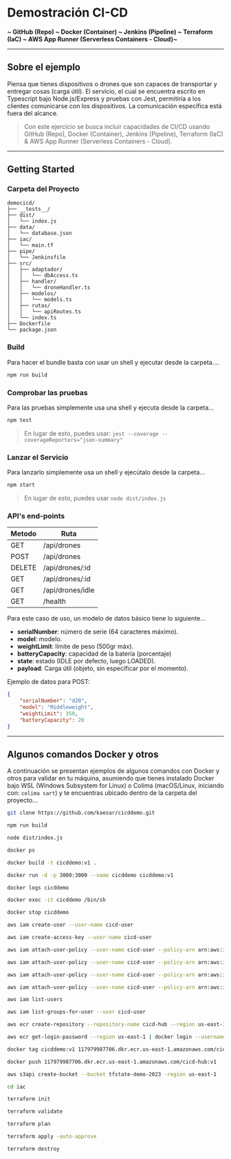 # Demostración CI-CD

**~ GitHub (Repo) ~ Docker (Container) ~ Jenkins (Pipeline) ~ Terraform (IaC) ~ AWS App Runner (Serverless Containers - Cloud)~**

---

## Sobre el ejemplo

Piensa que tienes dispositivos o drones que son capaces de transportar y entregar cosas (carga útil). El servicio, el cual se encuentra escrito en Typescript bajo Node.js/Express y pruebas con Jest, permitiría a los clientes comunicarse con los dispositivos. La comunicación específica está fuera del alcance. 

> Con este ejercicio se busca incluir capacidades de CI/CD usando GitHub (Repo), Docker (Container), Jenkins (Pipeline), Terraform (IaC) & AWS App Runner (Serverless Containers - Cloud).

---

## Getting Started

### Carpeta del Proyecto

```
democicd/
├── __tests__/
├── dist/
│   └── index.js
├── data/
│   └── database.json
├── iac/
│   └── main.tf
├── pipe/
│   └── Jenkinsfile
├── src/
│   ├── adaptador/
│   │   └── dbAccess.ts
│   ├── handler/
│   │   └── droneHandler.ts
│   ├── modelos/
│   │   └── models.ts
│   ├── rutas/
│   │   └── apiRoutes.ts
│   └── index.ts
├── Dockerfile
└── package.json
```

### Build

Para hacer el bundle basta con usar un shell y ejecutar desde la carpeta....

```bash
npm run build
```

### Comprobar las pruebas

Para las pruebas simplemente usa una shell y ejecuta desde la carpeta...

```bash
npm test
```

> En lugar de esto, puedes usar: `jest --coverage --coverageReporters="json-summary"`

### Lanzar el Servicio

Para lanzarlo simplemente usa un shell y ejecútalo desde la carpeta...

```bash
npm start
```

> En lugar de esto, puedes usar `node dist/index.js`

### API's end-points

Metodo | Ruta
------ | --
GET    | /api/drones
POST   | /api/drones
DELETE | /api/drones/:id
GET    | /api/drones/:id
GET    | /api/drones/idle
GET    | /health

Para este caso de uso, un modelo de datos básico tiene lo siguiente...

- **serialNumber**: número de serie (64 caracteres máximo).
- **model**: modelo.
- **weightLimit**: límite de peso (500gr máx).
- **batteryCapacity**: capacidad de la batería (porcentaje)
- **state**: estado (IDLE por defecto, luego LOADED).
- **payload**: Carga útil (objeto, sin especificar por el momento).

Ejemplo de datos para POST:

```json
{
    "serialNumber": "d20",
    "model": "Middleweight",
    "weightLimit": 350,
    "batteryCapacity": 20
}
```

---

## Algunos comandos Docker y otros

A continuación se presentan ejemplos de algunos comandos con Docker y otros para validar en tu máquina, asumiendo que tienes instalado Docker bajo WSL (Windows Subsystem for Linux) o Colima (macOS/Linux, iniciando con: `colima sart`) y te encuentras ubicado dentro de la carpeta del proyecto...

```bash
git clone https://github.com/kaesar/cicddemo.git

npm run build

node dist/index.js

docker ps

docker build -t cicddemo:v1 .

docker run -d -p 3000:3000 --name cicddemo cicddemo:v1

docker logs cicddemo

docker exec -it cicddemo /bin/sh

docker stop cicddemo

aws iam create-user --user-name cicd-user

aws iam create-access-key --user-name cicd-user

aws iam attach-user-policy --user-name cicd-user --policy-arn arn:aws:iam::aws:policy/AmazonS3FullAccess

aws iam attach-user-policy --user-name cicd-user --policy-arn arn:aws:iam::aws:policy/AWSAppRunnerFullAccess

aws iam attach-user-policy --user-name cicd-user --policy-arn arn:aws:iam::aws:policy/AmazonEC2ContainerRegistryPowerUser

aws iam attach-user-policy --user-name cicd-user --policy-arn arn:aws:iam::aws:policy/AdministratorAccess

aws iam list-users

aws iam list-groups-for-user --user cicd-user

aws ecr create-repository --repository-name cicd-hub --region us-east-1

aws ecr get-login-password --region us-east-1 | docker login --username AWS --password-stdin 117979987706.dkr.ecr.us-east-1.amazonaws.com

docker tag cicddemo:v1 117979987706.dkr.ecr.us-east-1.amazonaws.com/cicd-hub:v1

docker push 117979987706.dkr.ecr.us-east-1.amazonaws.com/cicd-hub:v1

aws s3api create-bucket --bucket tfstate-demo-2023 -region us-east-1

cd iac

terraform init

terraform validate

terraform plan

terraform apply -auto-approve

terraform destroy
```
